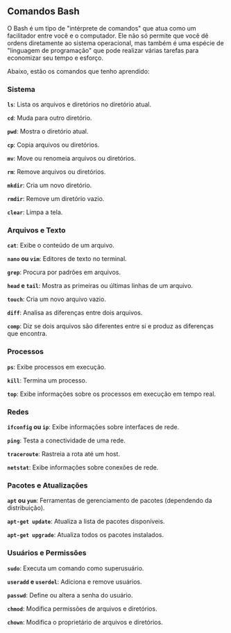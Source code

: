 ## Comandos Bash 

O Bash é um tipo de "intérprete de comandos" que atua como um facilitador entre você e o computador. Ele não só permite que você dê ordens diretamente ao sistema operacional, mas também é uma espécie de "linguagem de programação" que pode realizar várias tarefas para economizar seu tempo e esforço. 

Abaixo, estão os comandos que tenho aprendido:

### Sistema

**`ls`**: Lista os arquivos e diretórios no diretório atual.

**`cd`**: Muda para outro diretório.

**`pwd`**: Mostra o diretório atual.

**`cp`**: Copia arquivos ou diretórios.

**`mv`**: Move ou renomeia arquivos ou diretórios.

**`rm`**: Remove arquivos ou diretórios.

**`mkdir`**: Cria um novo diretório.

**`rmdir`**: Remove um diretório vazio.

**`clear`**: Limpa a tela.

### Arquivos e Texto

**`cat`**: Exibe o conteúdo de um arquivo.

**`nano` ou `vim`**: Editores de texto no terminal.

**`grep`**: Procura por padrões em arquivos.

**`head` e `tail`**: Mostra as primeiras ou últimas linhas de um arquivo.

**`touch`**: Cria um novo arquivo vazio.

**`diff`**: Analisa as diferenças entre dois arquivos. 

**`comp`**: Diz se dois arquivos são diferentes entre si e produz as diferenças que encontra.

### Processos

**`ps`**: Exibe processos em execução.

**`kill`**: Termina um processo.

**`top`**: Exibe informações sobre os processos em execução em tempo real.

### Redes

**`ifconfig` ou `ip`**: Exibe informações sobre interfaces de rede.

**`ping`**: Testa a conectividade de uma rede.

**`traceroute`**: Rastreia a rota até um host.

**`netstat`**: Exibe informações sobre conexões de rede.

### Pacotes e Atualizações

**`apt` ou `yum`**: Ferramentas de gerenciamento de pacotes (dependendo da distribuição).

**`apt-get update`**: Atualiza a lista de pacotes disponíveis.

**`apt-get upgrade`**: Atualiza todos os pacotes instalados.

### Usuários e Permissões

**`sudo`**: Executa um comando como superusuário.

**`useradd` e `userdel`**: Adiciona e remove usuários.

**`passwd`**: Define ou altera a senha do usuário.

**`chmod`**: Modifica permissões de arquivos e diretórios.

**`chown`**: Modifica o proprietário de arquivos e diretórios.

